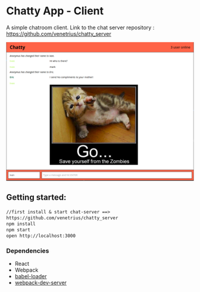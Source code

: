 # Chatty App - Client 

A simple chatroom client.
Link to the chat server repository : https://github.com/venetrius/chatty_server

!["send images"](docs/chat3.png)

## Getting started:
```
//first install & start chat-server ==> https://github.com/venetrius/chatty_server
npm install
npm start
open http://localhost:3000
```

### Dependencies

* React
* Webpack
* [babel-loader](https://github.com/babel/babel-loader)
* [webpack-dev-server](https://github.com/webpack/webpack-dev-server)
